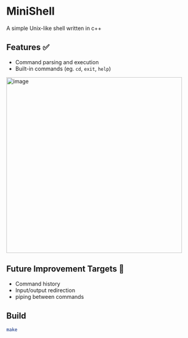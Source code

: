 # MiniShell

A simple Unix-like shell written in c++

## Features ✅
- Command parsing and execution
- Built-in commands (eg. `cd`, `exit`, `help`)

<img width="460" alt="image" src="https://github.com/user-attachments/assets/8dc59336-e959-4d4a-bde3-48425a60e175" />


## Future Improvement Targets 🎯
- Command history
- Input/output redirection
- piping between commands

## Build
```bash
make
